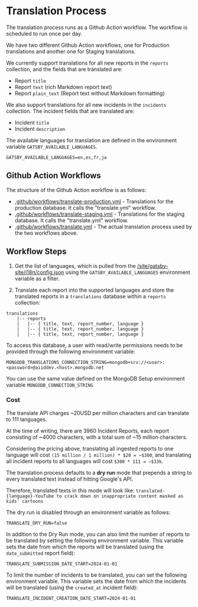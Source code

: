 # Translation Process

The translation process runs as a Github Action workflow. The workflow is scheduled to run once per day.

We have two different Github Action workflows, one for Production translations and another one for Staging translations.

We currently support translations for all new reports in the `reports` collection, and the fields that are translated are:
- Report `title`
- Report `text` (rich Markdown report text)
- Report `plain_text` (Report text without Markdown formatting)

We also support translations for all new incidents in the `incidents` collection. The incident fields that are translated are:
- Incident `title`
- Incident `description`


The available languages for translation are defined in the environment variable `GATSBY_AVAILABLE_LANGUAGES`.
```
GATSBY_AVAILABLE_LANGUAGES=en,es,fr,ja
```

## Github Action Workflows

The structure of the Github Action workflow is as follows:

- [.github/workflows/translate-production.yml](/.github/workflows/translate-production.yml) - Translations for the production database. It calls the "translate.yml" workflow.
- [.github/workflows/translate-staging.yml](/.github/workflows/translate-staging.yml) - Translations for the staging database. It calls the "translate.yml" workflow.
- [.github/workflows/translate.yml](/.github/workflows/translate.yml) - The actual translation process used by the two workflows above.

## Workflow Steps

1. Get the list of languages, which is pulled from the [/site/gatsby-site/i18n/config.json](/site/gatsby-site/i18n/config.json) using the `GATSBY_AVAILABLE_LANGUAGES` environment variable as a filter.

2. Translate each report into the supported languages and store the translated reports in a `translations` database within a `reports` collection:
```
translations 
    |-- reports
    |   |-- { title, text, report_number, language }
    |   |-- { title, text, report_number, language }
    |   |-- { title, text, report_number, language }
```
To access this database, a user with read/write permissions needs to be provided through the following environment variable:

```
MONGODB_TRANSLATIONS_CONNECTION_STRING=mongodb+srv://<user>:<password>@aiiddev.<host>.mongodb.net
```

You can use the same value defined on the MongoDB Setup environment variable ```MONGODB_CONNECTION_STRING```

### Cost

The translate API charges ~20USD per million characters and can translate to 111 languages.

At the time of writing, there are 3960 Incident Reports, each report consisting of ~4000 characters, with a total sum of ~15 million characters.

Considering the pricing above, translating all ingested reports to one language will cost `(15 million / 1 million) * $20 = ~$300`, and translating all incident reports to all languages will cost `$300 * 111 = ~$33k`.

The translation process defaults to a **dry run** mode that prepends a string to every translated text instead of hitting Google's API.

Therefore, translated texts in this mode will look like: `translated-{language}-YouTube to crack down on inappropriate content masked as kids' cartoons`

The dry run is disabled through an environment variable as follows:

```
TRANSLATE_DRY_RUN=false
```

In addition to the Dry Run mode, you can also limit the number of reports to be translated by setting the following environment variable. This variable sets the date from which the reports will be translated (using the `date_submitted` report field):

```
TRANSLATE_SUBMISSION_DATE_START=2024-01-01
```

To limit the number of incidents to be translated, you can set the following environment variable. This variable sets the date from which the incidents will be translated (using the `created_at` incident field):

```
TRANSLATE_INCIDENT_CREATION_DATE_START=2024-01-01
```
